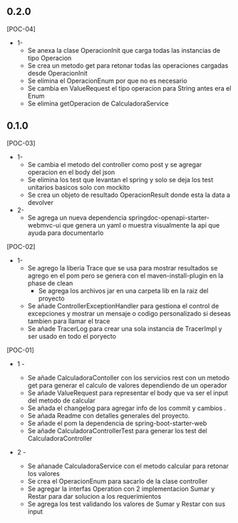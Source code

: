 
## 0.2.0
[POC-04]
* 1-
  * Se anexa la clase OperacionInit que carga todas las instancias de tipo Operacion
  * Se crea un metodo get para retonar todas las operaciones cargadas desde OperacionInit
  * Se elimina el OperacionEnum por que no es necesario
  * Se cambia en ValueRequest el tipo operacion para String antes era el Enum
  * Se elimina getOperacion de CalculadoraService

## 0.1.0
[POC-03]
* 1-
  * Se cambia el metodo del controller como post y se agregar operacion en el body del json
  * Se elimina los test que levantan el spring y solo se deja los test unitarios basicos solo con mockito
  * Se crea un objeto de resultado OperacionResult donde esta la data a devolver
* 2-
  * Se agrega un nueva dependencia springdoc-openapi-starter-webmvc-ui que genera un yaml o muestra visualmente la api que ayuda para documentarlo

[POC-02]
* 1-
  * Se agrego la liberia Trace que se usa para mostrar resultados se agrego en el pom pero se genera con el maven-install-plugin en la phase de clean
    * Se agrega los archivos jar en una carpeta lib en la raiz del proyecto
  * Se añade ControllerExceptionHandler para gestiona el control de excepciones y mostrar un mensaje o codigo personalizado si deseas tambien para llamar el trace
  * Se añade TracerLog para crear una sola instancia de TracerImpl y ser usado en todo el poryecto


[POC-01]
* 1 -
  * Se añade CalculadoraContoller con los servicios rest con un metodo get para generar el calculo de valores dependiendo de un operador
  * Se añade ValueRequest para representar el body que va ser el input del metodo de calcular
  * Se añada el changelog para agregar info de los commit y cambios .
  * Se añada Readme con detalles generales del proyecto.
  * Se añade el pom la dependencia de spring-boot-starter-web
  * Se añade CalculadoraControllerTest para generar los test del CalculadoraController

* 2 - 
  * Se añanade CalculadoraService con el metodo calcular para retonar los valores
  * Se crea el OperacionEnum para sacarlo de la clase controller 
  * Se agregar la interfas Operation con 2 implementacion Sumar y Restar para dar solucion a los requerimientos
  * Se agrega los test validando los valores de Sumar y Restar con sus input


